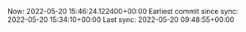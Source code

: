 Now: 2022-05-20 15:46:24.122400+00:00 Earliest commit since sync: 2022-05-20 15:34:10+00:00 Last sync: 2022-05-20 09:48:55+00:00
